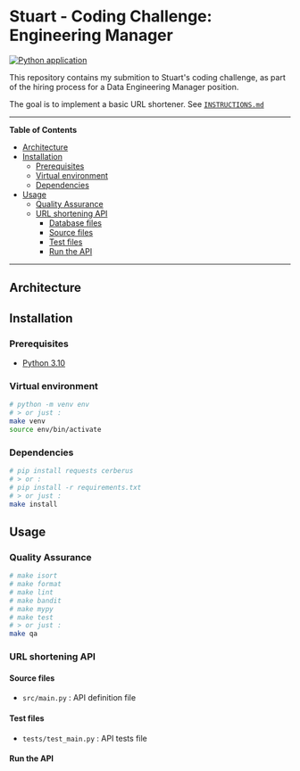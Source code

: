 # Stuart - Coding Challenge: Engineering Manager

[![Python application](https://github.com/StuartHiring/em-test-clement-fleury/actions/workflows/python-app.yml/badge.svg)](https://github.com/StuartHiring/em-test-clement-fleury/actions/workflows/python-app.yml)

This repository contains my submition to Stuart's coding challenge, as part of the hiring process for a Data Engineering Manager position.

The goal is to implement a basic URL shortener. See [`INSTRUCTIONS.md`](INSTRUCTIONS.md)

---

**Table of Contents**

- [Architecture](#architecture)
- [Installation](#installation)
  - [Prerequisites](#prerequisites)
  - [Virtual environment](#virtual-environment)
  - [Dependencies](#dependencies)
- [Usage](#usage)
  - [Quality Assurance](#quality-assurance)
  - [URL shortening API](#url-shortening-api)
    - [Database files](#database-files)
    - [Source files](#source-files)
    - [Test files](#test-files)
    - [Run the API](#run-the-api)

---

## Architecture



## Installation

### Prerequisites

- [Python 3.10](https://www.python.org/downloads/)

### Virtual environment

```bash
# python -m venv env
# > or just :
make venv
source env/bin/activate
```

### Dependencies

```bash
# pip install requests cerberus
# > or :
# pip install -r requirements.txt
# > or just :
make install
```

## Usage

### Quality Assurance

```bash
# make isort
# make format
# make lint
# make bandit
# make mypy
# make test
# > or just :
make qa
```

### URL shortening API

#### Source files

- `src/main.py` : API definition file

#### Test files

- `tests/test_main.py` : API tests file

#### Run the API
